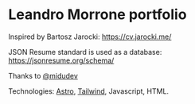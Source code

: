# Leandro Morrone portfolio

Inspired by Bartosz Jarocki: https://cv.jarocki.me/

JSON Resume standard is used as a database: https://jsonresume.org/schema/

Thanks to [@midudev](https://www.youtube.com/@midulive)

Technologies: [Astro](https://astro.build/), [Tailwind](https://tailwindcss.com/), Javascript, HTML.
